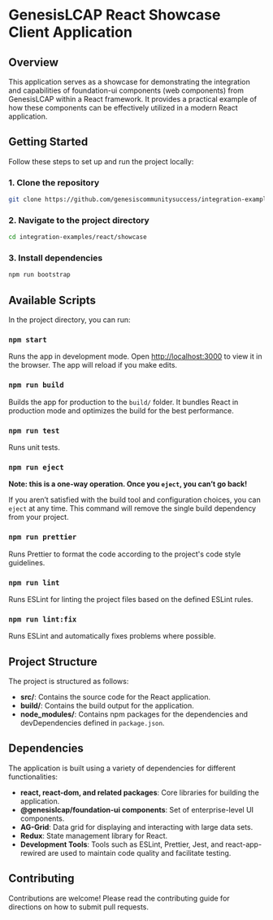 
# GenesisLCAP React Showcase Client Application

## Overview

This application serves as a showcase for demonstrating the integration and capabilities of foundation-ui components (web components) from GenesisLCAP within a React framework. It provides a practical example of how these components can be effectively utilized in a modern React application.

## Getting Started

Follow these steps to set up and run the project locally:

### 1. Clone the repository

```bash
git clone https://github.com/genesiscommunitysuccess/integration-examples.git
```

### 2. Navigate to the project directory

```bash
cd integration-examples/react/showcase
```

### 3. Install dependencies

```bash
npm run bootstrap
```

## Available Scripts

In the project directory, you can run:

### `npm start`

Runs the app in development mode. Open [http://localhost:3000](http://localhost:3000) to view it in the browser. The app will reload if you make edits.

### `npm run build`

Builds the app for production to the `build/` folder. It bundles React in production mode and optimizes the build for the best performance.

### `npm run test`

Runs unit tests.

### `npm run eject`

**Note: this is a one-way operation. Once you `eject`, you can’t go back!**

If you aren’t satisfied with the build tool and configuration choices, you can `eject` at any time. This command will remove the single build dependency from your project.

### `npm run prettier`

Runs Prettier to format the code according to the project's code style guidelines.

### `npm run lint`

Runs ESLint for linting the project files based on the defined ESLint rules.

### `npm run lint:fix`

Runs ESLint and automatically fixes problems where possible.

## Project Structure

The project is structured as follows:

- **src/**: Contains the source code for the React application.
- **build/**: Contains the build output for the application.
- **node_modules/**: Contains npm packages for the dependencies and devDependencies defined in `package.json`.

## Dependencies

The application is built using a variety of dependencies for different functionalities:

- **react, react-dom, and related packages**: Core libraries for building the application.
- **@genesislcap/foundation-ui components**: Set of enterprise-level UI components.
- **AG-Grid**: Data grid for displaying and interacting with large data sets.
- **Redux**: State management library for React.
- **Development Tools**: Tools such as ESLint, Prettier, Jest, and react-app-rewired are used to maintain code quality and facilitate testing.

## Contributing

Contributions are welcome! Please read the contributing guide for directions on how to submit pull requests.

<!-- ## License

This project is licensed under the [LICENSE-NAME]. See the [LICENSE.md](LICENSE.md) file for details. -->

